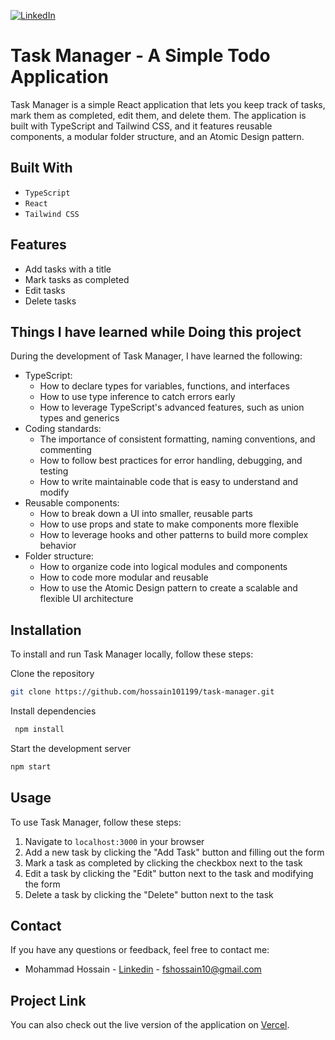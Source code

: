[![LinkedIn][linkedin-shield]][linkedin-url]

# Task Manager - A Simple Todo Application

Task Manager is a simple React application that lets you keep track of tasks, mark them as completed, edit them, and delete them. The application is built with TypeScript and Tailwind CSS, and it features reusable components, a modular folder structure, and an Atomic Design pattern.

## Built With

- `TypeScript`
- `React`
- `Tailwind CSS`

## Features

- Add tasks with a title
- Mark tasks as completed
- Edit tasks
- Delete tasks

## Things I have learned while Doing this project

During the development of Task Manager, I have learned the following:

- TypeScript:
  - How to declare types for variables, functions, and interfaces
  - How to use type inference to catch errors early
  - How to leverage TypeScript's advanced features, such as union types and generics
- Coding standards:
  - The importance of consistent formatting, naming conventions, and commenting
  - How to follow best practices for error handling, debugging, and testing
  - How to write maintainable code that is easy to understand and modify
- Reusable components:
  - How to break down a UI into smaller, reusable parts
  - How to use props and state to make components more flexible
  - How to leverage hooks and other patterns to build more complex behavior
- Folder structure:
  - How to organize code into logical modules and components
  - How to code more modular and reusable
  - How to use the Atomic Design pattern to create a scalable and flexible UI architecture

## Installation

To install and run Task Manager locally, follow these steps:

Clone the repository

```sh
git clone https://github.com/hossain101199/task-manager.git
```

Install dependencies

```sh
 npm install
```

Start the development server

```sh
npm start
```

## Usage

To use Task Manager, follow these steps:

1. Navigate to `localhost:3000` in your browser
2. Add a new task by clicking the "Add Task" button and filling out the form
3. Mark a task as completed by clicking the checkbox next to the task
4. Edit a task by clicking the "Edit" button next to the task and modifying the form
5. Delete a task by clicking the "Delete" button next to the task

## Contact

If you have any questions or feedback, feel free to contact me:

- Mohammad Hossain - [Linkedin](https://www.linkedin.com/in/hossain1011/) - fshossain10@gmail.com

## Project Link

You can also check out the live version of the application on [Vercel](https://task-manager-gold-phi.vercel.app/).

[linkedin-shield]: https://img.shields.io/badge/-LinkedIn-black.svg?style=for-the-badge&logo=linkedin&colorB=555
[linkedin-url]: https://www.linkedin.com/in/hossain1011/

